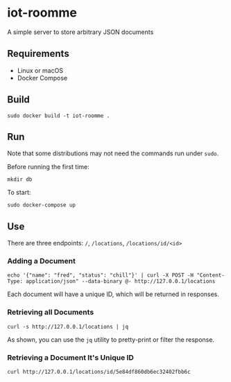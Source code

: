 # iot-roomme

A simple server to store arbitrary JSON documents

## Requirements

- Linux or macOS
- Docker Compose

## Build

    sudo docker build -t iot-roomme . 

## Run

Note that some distributions may not need the commands run under `sudo`.

Before running the first time:

    mkdir db
    
To start:

    sudo docker-compose up
   
## Use

There are three endpoints: `/`, `/locations`, `/locations/id/<id>`

### Adding a Document

    echo '{"name": "fred", "status": "chill"}' | curl -X POST -H "Content-Type: application/json" --data-binary @- http://127.0.0.1/locations
    
Each document will have a unique ID, which will be returned in responses.

### Retrieving all Documents

    curl -s http://127.0.0.1/locations | jq 

As shown, you can use the `jq` utility to pretty-print or filter the response.

### Retrieving a Document It's Unique ID

    curl http://127.0.0.1/locations/id/5e84df860db6ec32402fbb6c
